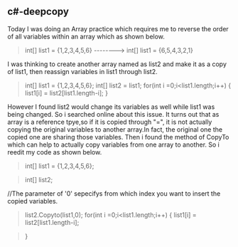 ## c#-deepcopy
Today I was doing an Array practice which requires me to reverse the order of all variables within an array which as shown below.

> int[] list1 = {1,2,3,4,5,6} --------> int[] list1 = {6,5,4,3,2,1}

I was thinking to create another array named as list2 and make it as a copy of list1, then reassign variables in list1 through list2.

> int[] list1 = {1,2,3,4,5,6};
>int[] list2 = list1;
>for(int i =0;i<list1.length;i++)
 > {
  >  list1[i] = list2[list1.length-i]; }
 
 However I found list2 would change its variables as well while list1 was being changed. So i searched online about this issue. It turns out that as array is a reference tpye,so if it is copied through "=", it is not actually copying the original variables to another array.In fact, the original one the copied one are sharing those variables. Then i found the method of CopyTo which can help to actually copy variables from one array to another. So i reedit my code as shown below.
 
 > int[] list1 = {1,2,3,4,5,6};

>int[] list2;

//The parameter of '0' sepecifys from which index you want to insert the copied variables.

>list2.Copyto(list1,0);
>for(int i =0;i<list1.length;i++)
 > {
  >  list1[i] = list2[list1.length-i]; 
   
  >}
  

